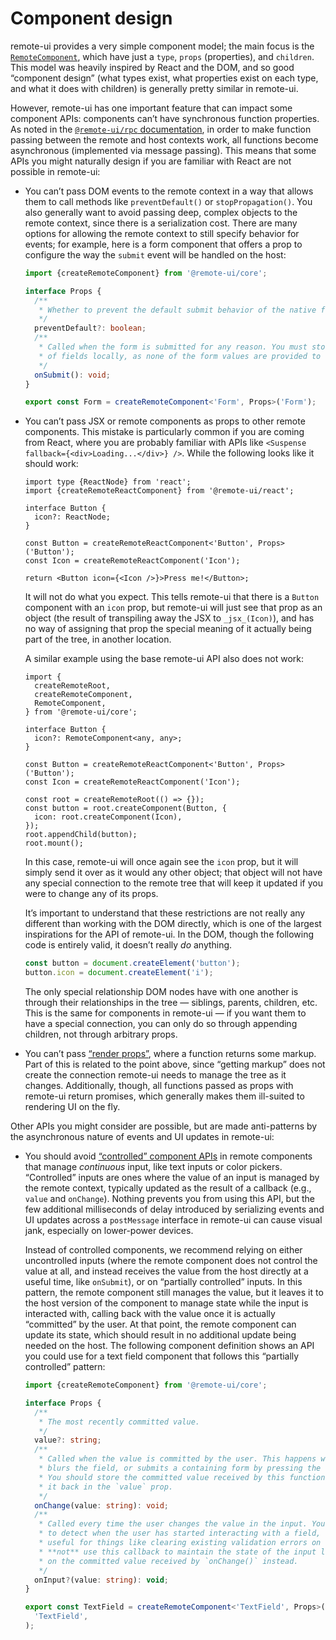 # Component design

remote-ui provides a very simple component model; the main focus is the [`RemoteComponent`](../packages/core#remotecomponent), which have just a `type`, `props` (properties), and `children`. This model was heavily inspired by React and the DOM, and so good “component design” (what types exist, what properties exist on each type, and what it does with children) is generally pretty similar in remote-ui.

However, remote-ui has one important feature that can impact some component APIs: components can’t have synchronous function properties. As noted in the [`@remote-ui/rpc` documentation](../packages/rpc), in order to make function passing between the remote and host contexts work, all functions become asynchronous (implemented via message passing). This means that some APIs you might naturally design if you are familiar with React are not possible in remote-ui:

- You can’t pass DOM events to the remote context in a way that allows them to call methods like `preventDefault()` or `stopPropagation()`. You also generally want to avoid passing deep, complex objects to the remote context, since there is a serialization cost. There are many options for allowing the remote context to still specify behavior for events; for example, here is a form component that offers a prop to configure the way the `submit` event will be handled on the host:

  ```ts
  import {createRemoteComponent} from '@remote-ui/core';

  interface Props {
    /**
     * Whether to prevent the default submit behavior of the native form.
     */
    preventDefault?: boolean;
    /**
     * Called when the form is submitted for any reason. You must store the state
     * of fields locally, as none of the form values are provided to this callback.
     */
    onSubmit(): void;
  }

  export const Form = createRemoteComponent<'Form', Props>('Form');
  ```

- You can’t pass JSX or remote components as props to other remote components. This mistake is particularly common if you are coming from React, where you are probably familiar with APIs like `<Suspense fallback={<div>Loading...</div>} />`. While the following looks like it should work:

  ```tsx
  import type {ReactNode} from 'react';
  import {createRemoteReactComponent} from '@remote-ui/react';

  interface Button {
    icon?: ReactNode;
  }

  const Button = createRemoteReactComponent<'Button', Props>('Button');
  const Icon = createRemoteReactComponent('Icon');

  return <Button icon={<Icon />}>Press me!</Button>;
  ```

  It will not do what you expect. This tells remote-ui that there is a `Button` component with an `icon` prop, but remote-ui will just see that prop as an object (the result of transpiling away the JSX to `_jsx_(Icon)`), and has no way of assigning that prop the special meaning of it actually being part of the tree, in another location.

  A similar example using the base remote-ui API also does not work:

  ```tsx
  import {
    createRemoteRoot,
    createRemoteComponent,
    RemoteComponent,
  } from '@remote-ui/core';

  interface Button {
    icon?: RemoteComponent<any, any>;
  }

  const Button = createRemoteReactComponent<'Button', Props>('Button');
  const Icon = createRemoteReactComponent('Icon');

  const root = createRemoteRoot(() => {});
  const button = root.createComponent(Button, {
    icon: root.createComponent(Icon),
  });
  root.appendChild(button);
  root.mount();
  ```

  In this case, remote-ui will once again see the `icon` prop, but it will simply send it over as it would any other object; that object will not have any special connection to the remote tree that will keep it updated if you were to change any of its props.

  It’s important to understand that these restrictions are not really any different than working with the DOM directly, which is one of the largest inspirations for the API of remote-ui. In the DOM, though the following code is entirely valid, it doesn’t really _do_ anything.

  ```ts
  const button = document.createElement('button');
  button.icon = document.createElement('i');
  ```

  The only special relationship DOM nodes have with one another is through their relationships in the tree — siblings, parents, children, etc. This is the same for components in remote-ui — if you want them to have a special connection, you can only do so through appending children, not through arbitrary props.

- You can’t pass [“render props”](https://reactjs.org/docs/render-props.html), where a function returns some markup. Part of this is related to the point above, since “getting markup” does not create the connection remote-ui needs to manage the tree as it changes. Additionally, though, all functions passed as props with remote-ui return promises, which generally makes them ill-suited to rendering UI on the fly.

Other APIs you might consider are possible, but are made anti-patterns by the asynchronous nature of events and UI updates in remote-ui:

- You should avoid [“controlled” component APIs](https://reactjs.org/docs/forms.html#controlled-components) in remote components that manage _continuous_ input, like text inputs or color pickers. “Controlled” inputs are ones where the value of an input is managed by the remote context, typically updated as the result of a callback (e.g., `value` and `onChange`). Nothing prevents you from using this API, but the few additional milliseconds of delay introduced by serializing events and UI updates across a `postMessage` interface in remote-ui can cause visual jank, especially on lower-power devices.

  Instead of controlled components, we recommend relying on either uncontrolled inputs (where the remote component does not control the value at all, and instead receives the value from the host directly at a useful time, like `onSubmit`), or on “partially controlled” inputs. In this pattern, the remote component still manages the value, but it leaves it to the host version of the component to manage state while the input is interacted with, calling back with the value once it is actually “committed” by the user. At that point, the remote component can update its state, which should result in no additional update being needed on the host. The following component definition shows an API you could use for a text field component that follows this “partially controlled” pattern:

  ```ts
  import {createRemoteComponent} from '@remote-ui/core';

  interface Props {
    /**
     * The most recently committed value.
     */
    value?: string;
    /**
     * Called when the value is committed by the user. This happens when the user
     * blurs the field, or submits a containing form by pressing the `enter` key.
     * You should store the committed value received by this function and reflect
     * it back in the `value` prop.
     */
    onChange(value: string): void;
    /**
     * Called every time the user changes the value in the input. You can use this
     * to detect when the user has started interacting with a field, which can be
     * useful for things like clearing existing validation errors on the field. Do
     * **not** use this callback to maintain the state of the input locally — rely
     * on the committed value received by `onChange()` instead.
     */
    onInput?(value: string): void;
  }

  export const TextField = createRemoteComponent<'TextField', Props>(
    'TextField',
  );
  ```
